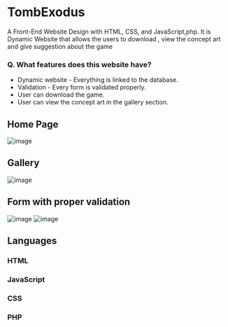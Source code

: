 # TombExodus
A Front-End Website Design with HTML, CSS, and JavaScript,php. It is Dynamic Website that allows the users to download , view the concept art and give suggestion about the game 


### Q. What features does this website have?
- Dynamic website - Everything is linked to the database.
- Validation - Every form is validated properly.
- User can download the game.
- User can view the concept art in the gallery section.

## Home Page
![image](https://user-images.githubusercontent.com/98516927/189647705-b49dea50-eb17-45d5-b883-cd378fe18128.png)
## Gallery
![image](https://user-images.githubusercontent.com/98516927/189647947-deede6e4-d119-4148-b7c6-75314b0a6acc.png)
## Form with proper validation
![image](https://user-images.githubusercontent.com/98516927/189647970-1affb31e-5329-415f-9f62-b6db40422571.png)
![image](https://user-images.githubusercontent.com/98516927/189648041-99eabea2-9a53-42f5-8c92-b174c0f7e0a9.png)


## Languages

### HTML
### JavaScript
### CSS
### PHP
